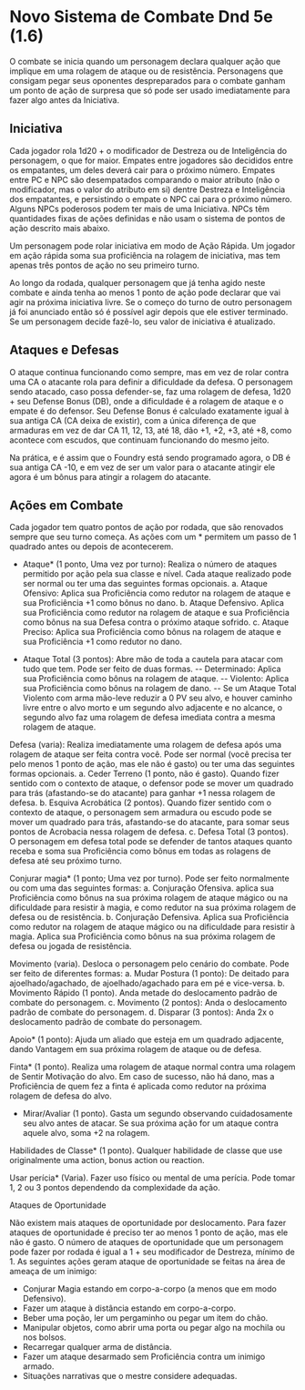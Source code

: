 # Novo Sistema de Combate Dnd 5e (1.6)


O combate se inicia quando um personagem declara qualquer ação que implique em uma rolagem de ataque ou de resistência. Personagens que consigam pegar seus oponentes despreparados para o combate ganham um ponto de ação de surpresa que só pode ser usado imediatamente para fazer algo antes da Iniciativa.


## Iniciativa

Cada jogador rola 1d20 + o modificador de Destreza ou de Inteligência do personagem, o que for maior. Empates entre jogadores são decididos entre os empatantes, um deles deverá cair para o próximo número. Empates entre PC e NPC são desempatados comparando o maior atributo (não o modificador, mas o valor do atributo em si) dentre Destreza e Inteligência dos empatantes, e persistindo o empate o NPC cai para o próximo número. Alguns NPCs poderosos podem ter mais de uma Iniciativa. NPCs têm quantidades fixas de ações definidas e não usam o sistema de pontos de ação descrito mais abaixo.

Um personagem pode rolar iniciativa em modo de Ação Rápida. Um jogador em ação rápida soma sua proficiência na rolagem de iniciativa, mas tem apenas três pontos de ação no seu primeiro turno.

Ao longo da rodada, qualquer personagem que já tenha agido neste combate e ainda tenha ao menos 1 ponto de ação pode declarar que vai agir na próxima iniciativa livre. Se o começo do turno de outro personagem já foi anunciado então só é possível agir depois que ele estiver terminado. Se um personagem decide fazê-lo, seu valor de iniciativa é atualizado.


## Ataques e Defesas

O ataque continua funcionando como sempre, mas em vez de rolar contra uma CA o atacante rola para definir a dificuldade da defesa. O personagem sendo atacado, caso possa defender-se, faz uma rolagem de defesa, 1d20 + seu Defense Bonus (DB), onde a dificuldade é a rolagem de ataque e o empate é do defensor. Seu Defense Bonus é calculado exatamente igual à sua antiga CA (CA deixa de existir), com a única diferença de que armaduras em vez de dar CA 11, 12, 13, até 18, dão +1, +2, +3, até +8, como acontece com escudos, que continuam funcionando do mesmo jeito.

Na prática, e é assim que o Foundry está sendo programado agora, o DB é sua antiga CA -10, e em vez de ser um valor para o atacante atingir ele agora é um bônus para atingir a rolagem do atacante.


## Ações em Combate

Cada jogador tem quatro pontos de ação por rodada, que são renovados sempre que seu turno começa. As ações com um * permitem um passo de 1 quadrado antes ou depois de acontecerem.


- Ataque* (1 ponto, Uma vez por turno): Realiza o número de ataques permitido por ação pela sua classe e nível. Cada ataque realizado pode ser normal ou ter uma das seguintes formas opcionais.
a. Ataque Ofensivo: Aplica sua Proficiência como redutor na rolagem de ataque e sua Proficiência +1 como bônus no dano.
b. Ataque Defensivo. Aplica sua Proficiência como redutor na rolagem de ataque e sua Proficiência como bônus na sua Defesa contra o próximo ataque sofrido.
c. Ataque Preciso: Aplica sua Proficiência como bônus na rolagem de ataque e sua Proficiência +1 como redutor no dano.

- Ataque Total (3 pontos): Abre mão de toda a cautela para atacar com tudo que tem. Pode ser feito de duas formas.
-- Determinado: Aplica sua Proficiência como bônus na rolagem de ataque.
-- Violento: Aplica sua Proficiência como bônus na rolagem de dano.
-- Se um Ataque Total Violento com arma mão-leve reduzir a 0 PV seu alvo, e houver caminho livre entre o alvo morto e um segundo alvo adjacente e no alcance, o segundo alvo faz uma rolagem de defesa imediata contra a mesma rolagem de ataque.

Defesa (varia): Realiza imediatamente uma rolagem de defesa após uma rolagem de ataque ser feita contra você. Pode ser normal (você precisa ter pelo menos 1 ponto de ação, mas ele não é gasto) ou ter uma das seguintes formas opcionais.
a. Ceder Terreno (1 ponto, não é gasto). Quando fizer sentido com o contexto de ataque, o defensor pode se mover um quadrado para trás (afastando-se do atacante) para ganhar +1 nessa rolagem de defesa.
b. Esquiva Acrobática (2 pontos). Quando fizer sentido com o contexto de ataque, o personagem sem armadura ou escudo pode se mover um quadrado para trás, afastando-se do atacante, para somar seus pontos de Acrobacia nessa rolagem de defesa.
c. Defesa Total (3 pontos). O personagem em defesa total pode se defender de tantos ataques quanto receba e soma sua Proficiência como bônus em todas as rolagens de defesa até seu próximo turno.

Conjurar magia* (1 ponto; Uma vez por turno). Pode ser feito normalmente ou com uma das seguintes formas:
a. Conjuração Ofensiva. aplica sua Proficiência como bônus na sua próxima rolagem de ataque mágico ou na dificuldade para resistir à magia, e como redutor na sua próxima rolagem de defesa ou de resistência.
b. Conjuração Defensiva. Aplica sua Proficiência como redutor na rolagem de ataque mágico ou na dificuldade para resistir à magia. Aplica sua Proficiência como bônus na sua próxima rolagem de defesa ou jogada de resistência.

Movimento (varia). Desloca o personagem pelo cenário do combate. Pode ser feito de diferentes formas:
a. Mudar Postura (1 ponto): De deitado para ajoelhado/agachado, de ajoelhado/agachado para em pé e vice-versa.
b. Movimento Rápido (1 ponto). Anda metade do deslocamento padrão de combate do personagem.
c. Movimento (2 pontos): Anda o deslocamento padrão de combate do personagem.
d. Disparar (3 pontos): Anda 2x o deslocamento padrão de combate do personagem.

Apoio* (1 ponto): Ajuda um aliado que esteja em um quadrado adjacente, dando Vantagem em sua próxima rolagem de ataque ou de defesa.

Finta* (1 ponto). Realiza uma rolagem de ataque normal contra uma rolagem de Sentir Motivação do alvo. Em caso de sucesso, não há dano, mas a Proficiência de quem fez a finta é aplicada como redutor na próxima rolagem de defesa do alvo.

- Mirar/Avaliar (1 ponto). Gasta um segundo observando cuidadosamente seu alvo antes de atacar. Se sua próxima ação for um ataque contra aquele alvo, soma +2 na rolagem.

Habilidades de Classe* (1 ponto). Qualquer habilidade de classe que use originalmente uma action, bonus action ou reaction.

Usar perícia* (Varia). Fazer uso físico ou mental de uma perícia. Pode tomar 1, 2 ou 3 pontos dependendo da complexidade da ação.


Ataques de Oportunidade

Não existem mais ataques de oportunidade por deslocamento. Para fazer ataques de oportunidade é preciso ter ao menos 1 ponto de ação, mas ele não é gasto. O número de ataques de oportunidade que um personagem pode fazer por rodada é igual a 1 + seu modificador de Destreza, mínimo de 1. As seguintes ações geram ataque de oportunidade se feitas na área de ameaça de um inimigo:

- Conjurar Magia estando em corpo-a-corpo (a menos que em modo Defensivo).
- Fazer um ataque à distância estando em corpo-a-corpo.
- Beber uma poção, ler um pergaminho ou pegar um item do chão.
- Manipular objetos, como abrir uma porta ou pegar algo na mochila ou nos bolsos.
- Recarregar qualquer arma de distância.
- Fazer um ataque desarmado sem Proficiência contra um inimigo armado.
- Situações narrativas que o mestre considere adequadas.
